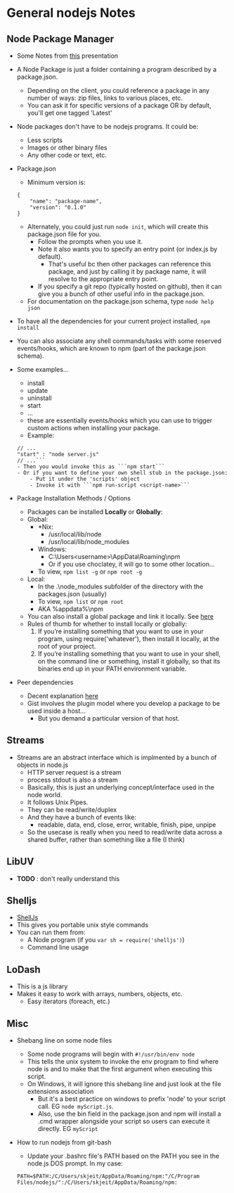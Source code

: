 General nodejs Notes
==================

## Node Package Manager

- Some Notes from [this](https://www.youtube.com/watch?v=225nO79lciw) presentation
- A Node Package is just a folder containing a program described by a package.json.
    - Depending on the client, you could reference a package in any number of ways: zip files, links to various places, etc.
    - You can ask it for specific versions of a package OR by default, you'll get one tagged 'Latest'
- Node packages don't have to be nodejs programs.  It could be:
    - Less scripts
    - Images or other binary files
    - Any other code or text, etc.
- Package.json
    - Minimum version is:
    
    ```(javascript)
    {
        "name": "package-name",
        "version": "0.1.0"
    }
    ```
    
    - Alternately, you could just run ```node init```, which will create this package.json file for you.
        - Follow the prompts when you use it.
        - Note it also wants you to specify an entry point (or index.js by default).
            - That's useful bc then other packages can reference this package, and just by calling it by package name, it will resolve to the appropriate entry point.
        - If you specify a git repo (typically hosted on github), then it can give you a bunch of other useful info in the package.json.
    - For documentation on the package.json schema, type ```node help json```
- To have all the dependencies for your current project installed, ```npm install```
- You can also associate any shell commands/tasks with some reserved events/hooks, which are known to npm (part of the package.json schema).
- Some examples...
    - install
    - update
    - uninstall
    - start
    - ...
    - these are essentially events/hooks which you can use to trigger custom actions when installing your package.
    - Example:
    ```(javascript)
    // ...
    "start" : "node server.js"
    // ...```
    - Then you would invoke this as ```npm start```
    - Or if you want to define your own shell stub in the package.json:
        - Put it under the 'scripts' object 
        - Invoke it with ```npm run-script <script-name>```
- Package Installation Methods / Options
    - Packages can be installed **Locally** or **Globally**:
    - Global:
        - *Nix:
            - /usr/local/lib/node
            - /usr/local/lib/node_modules
        - Windows:
            - C:\Users\<username>\AppData\Roaming\npm
            - Or if you use choclatey, it will go to some other location...
        - To view, ```npm list -g```  or ```npm root -g```
    - Local: 
        - In the .\node_modules subfolder of the directory with the packages.json (usually)
        - To view, ```npm list``` or ```npm root```
        - AKA %appdata%\npm
    - You can also install a global package and link it locally.  See [here](http://www.bartread.com/2014/02/17/whats-difference-locally-globally-installing-npm-packages/)
    - Rules of thumb for whether to install locally or globally:
        1. If you’re installing something that you want to use in your program, using require('whatever'), then install it locally, at the root of your project.
        2. If you’re installing something that you want to use in your shell, on the command line or something, install it globally, so that its binaries end up in your PATH environment variable.
- Peer dependencies
    - Decent explanation [here](https://nodejs.org/en/blog/npm/peer-dependencies/)
    - Gist involves the plugin model where you develop a package to be used inside a host...
        - But you demand a particular version of that host.  
        
## Streams

- Streams are an abstract interface which is implmented by a bunch of objects in node.js
    - HTTP server request is a stream
    - process stdout is also a stream
    - Basically, this is just an underlying concept/interface used in the node world.
    - It follows Unix Pipes.
    - They can be read/write/duplex
    - And they have a bunch of events like:
        - readable, data, end, close, error, writable, finish, pipe, unpipe
    - So the usecase is really when you need to read/write data across a shared buffer, rather than something like a file (I think)
    
## LibUV

- **TODO** : don't really understand this
    
## Shelljs

- [ShellJs](https://github.com/shelljs/shelljs)
- This gives you portable unix style commands
- You can run them from:
    - A Node program (if you ```var sh = require('shelljs')```)
    - Command line usage

## LoDash

- This is a js library
- Makes it easy to work with arrays, numbers, objects, etc.
    - Easy iterators (foreach, etc.)

## Misc 
- Shebang line on some node files
    - Some node programs will begin with ```#!/usr/bin/env node```
    - This tells the unix system to invoke the env program to find where node is and to make that the first argument when executing this script.
    - On Windows, it will ignore this shebang line and just look at the file extensions association
        - But it's a best practice on windows to prefix 'node' to your script call.  EG ```node myScript.js```.
        - Also, use the bin field in the package.json and npm will install a .cmd wrapper alongside your script so users can execute it directly.  EG ```myScript```
- How to run nodejs from git-bash
    - Update your .bashrc file's PATH based on the PATH you see in the node.js DOS prompt.  In my case:
    
    ```(bash)
    PATH=$PATH:/C/Users/skjeit/AppData/Roaming/npm:"/C/Program Files/nodejs/":/C/Users/skjeit/AppData/Roaming/npm:
    ```
